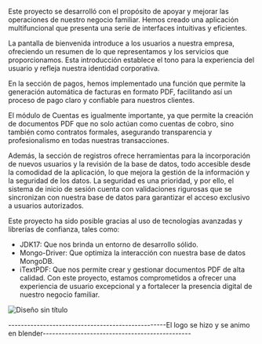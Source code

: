 Este proyecto se desarrolló con el propósito de apoyar y mejorar las operaciones de nuestro negocio familiar. Hemos creado una aplicación multifuncional que presenta una serie de interfaces intuitivas y eficientes.

La pantalla de bienvenida introduce a los usuarios a nuestra empresa, ofreciendo un resumen de lo que representamos y los servicios que proporcionamos. Esta introducción establece el tono para la experiencia del usuario y refleja nuestra identidad corporativa.

En la sección de pagos, hemos implementado una función que permite la generación automática de facturas en formato PDF, facilitando así un proceso de pago claro y confiable para nuestros clientes.

El módulo de Cuentas es igualmente importante, ya que permite la creación de documentos PDF que no solo actúan como cuentas de cobro, sino también como contratos formales, asegurando transparencia y profesionalismo en todas nuestras transacciones.

Además, la sección de registros ofrece herramientas para la incorporación de nuevos usuarios y la revisión de la base de datos, todo accesible desde la comodidad de la aplicación, lo que mejora la gestión de la información y la seguridad de los datos.
La seguridad es una prioridad, y por ello, el sistema de inicio de sesión cuenta con validaciones rigurosas que se sincronizan con nuestra base de datos para garantizar el acceso exclusivo a usuarios autorizados.

Este proyecto ha sido posible gracias al uso de tecnologías avanzadas y librerías de confianza, tales como:
- JDK17: Que nos brinda un entorno de desarrollo sólido.
- Mongo-Driver: Que optimiza la interacción con nuestra base de datos MongoDB.
- iTextPDF: Que nos permite crear y gestionar documentos PDF de alta calidad.
Con este proyecto, estamos comprometidos a ofrecer una experiencia de usuario excepcional y a fortalecer la presencia digital de nuestro negocio familiar.

![Diseño sin título](https://github.com/jArango82/Yolanda_Register_Program/assets/163220622/4ffc0f9a-bc78-41d9-9285-263c0a28d315)

--------------------------------------------------El logo se hizo y se animo en blender-----------------------------------------------
